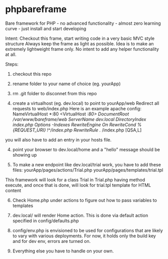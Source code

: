 phpbareframe
============

Bare framework for PHP - no advanced functionality - almost zero learning curve - just install and start developing

Intent:
Checkout this frame, start writing code in a very basic MVC style structure
Always keep the frame as light as possible. Idea is to make an extremely lightweight frame only.
No intent to add any helper functionality at all.

Steps:
1. checkout this repo

2. rename folder to your name of choice (eg. yourApp)

2. rm .git folder to disconnet from this repo

3. create a virtualhost (eg. dev.local) to point to yourApp/web
Redirect all requests to web/index.php
Here is an example apache config:
NameVirtualHost *:80
<VirtualHost *:80>
  DocumentRoot /var/www/bareframe/web
  ServerName dev.local
  DirectoryIndex index.php
  Options -Indexes
  RewriteEngine On
  RewriteCond %{REQUEST_URI} !^/index.php
  RewriteRule .* /index.php [QSA,L]
</VirtualHost>

you will also have to add an entry in your hosts file.

4. point your browser to dev.local/home and a "hello" message should be showing up

5. To make a new endpoint like dev.local/trial work, you have to add these files:
yourApp/pages/actions/Trial.php
yourApp/pages/templates/trial.tpl

This framework will look for a class Trial in Trial.php having method execute,
and once that is done, will look for trial.tpl template for HTML content

6. Check Home.php under actions to figure out how to pass variables to templates

7. dev.local/ will render Home action. This is done via default action specified in config/defaults.php

8. config/env.php is envisioned to be used for configurations that are likely to vary with various deployments.
For now, it holds only the build key and for dev env, errors are turned on.

9. Everything else you have to handle on your own.
